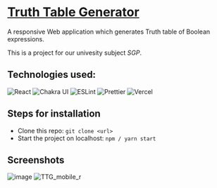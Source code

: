 # [Truth Table Generator](https://truth-table-generator-sgp.vercel.app/)

A responsive Web application which generates Truth table of Boolean expressions.

This is a project for our univesity subject _SGP_.

## Technologies used:

<div>
<img src="https://img.shields.io/badge/React-20232A?style=for-the-badge&logo=react&logoColor=61DAFB" alt="React">
<img src="https://img.shields.io/badge/Chakra--UI-319795?style=for-the-badge&logo=chakra-ui&logoColor=white" alt="Chakra UI">
<img src="https://img.shields.io/badge/eslint-3A33D1?style=for-the-badge&logo=eslint&logoColor=white" alt="ESLint">
<img src="https://img.shields.io/badge/prettier-1A2C34?style=for-the-badge&logo=prettier&logoColor=F7BA3E" alt="Prettier">
<img src="https://img.shields.io/badge/Vercel-000000?style=for-the-badge&logo=vercel&logoColor=white" alt="Vercel">

</div>

## Steps for installation

- Clone this repo: `git clone <url>`
- Start the project on localhost: `npm / yarn start`

## Screenshots
![image](https://user-images.githubusercontent.com/36930635/141287110-ce711d51-f9ca-42fd-8a25-f8e037d3c41b.png)
![TTG_mobile_r](https://user-images.githubusercontent.com/36930635/141289323-0cc71503-2ab6-44ef-8da4-81bf6ae381fe.png)

